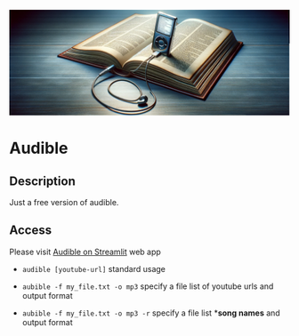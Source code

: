 ![image](./assets/img/image.png)

# Audible


## Description

Just a free version of audible.

## Access

Please visit [Audible on Streamlit]("https://audible.streamlit.app/") web app



* ```audible [youtube-url]``` standard usage

* ```aubible -f my_file.txt -o mp3``` specify a file list of youtube urls and output format
  
* ```aubible -f my_file.txt -o mp3 -r``` specify a file list ***song names** and output format
